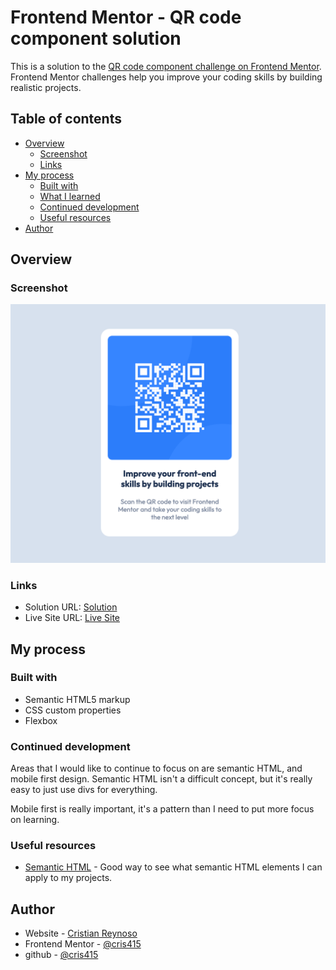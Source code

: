 # Frontend Mentor - QR code component solution

This is a solution to the [QR code component challenge on Frontend Mentor](https://www.frontendmentor.io/challenges/qr-code-component-iux_sIO_H). Frontend Mentor challenges help you improve your coding skills by building realistic projects. 

## Table of contents

- [Overview](#overview)
  - [Screenshot](#screenshot)
  - [Links](#links)
- [My process](#my-process)
  - [Built with](#built-with)
  - [What I learned](#what-i-learned)
  - [Continued development](#continued-development)
  - [Useful resources](#useful-resources)
- [Author](#author)

## Overview

### Screenshot

![](./screenshot.png)

### Links

- Solution URL: [Solution](https://your-solution-url.com)
- Live Site URL: [Live Site](https://cris415.github.io/qr-code-component/)

## My process

### Built with

- Semantic HTML5 markup
- CSS custom properties
- Flexbox

### Continued development

Areas that I would like to continue to focus on are semantic HTML, and mobile first design. Semantic HTML isn't a difficult concept, but it's really easy to just use divs for everything. 

Mobile first is really important, it's a pattern than I need to put more focus on learning. 

### Useful resources

- [Semantic HTML](https://developer.mozilla.org/en-US/docs/Glossary/Semantics) - Good way to see what semantic HTML elements I can apply to my projects. 


## Author

- Website - [Cristian Reynoso](https://www.cristianreynoso.com/)
- Frontend Mentor - [@cris415](https://www.frontendmentor.io/profile/Cris415)
- github - [@cris415](https://github.com/Cris415)
